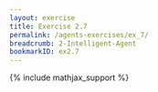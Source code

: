 ```yaml
---
layout: exercise
title: Exercise 2.7
permalink: /agents-exercises/ex_7/
breadcrumb: 2-Intelligent-Agent
bookmarkID: ex2.7
---
```


{% include mathjax_support %}
